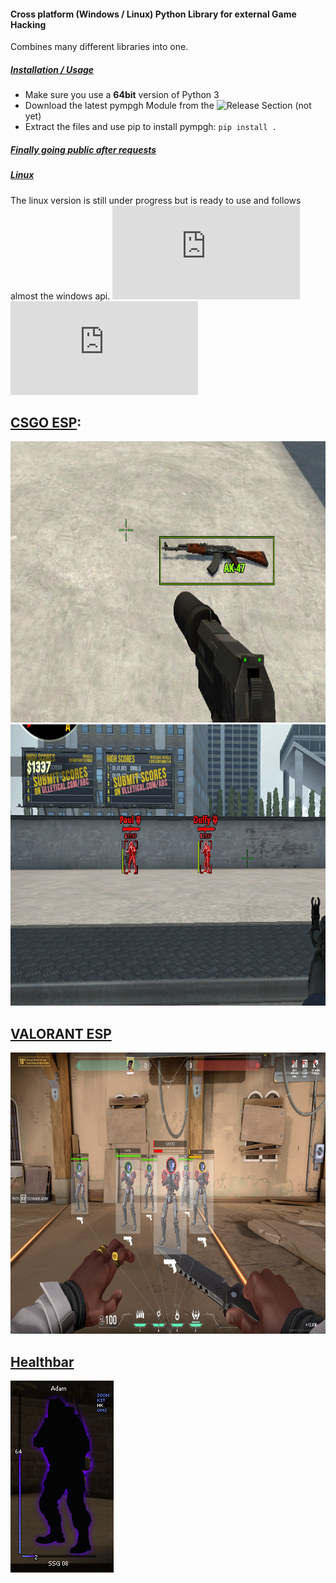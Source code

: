 
#### Cross platform (Windows / Linux) Python Library for external Game Hacking

Combines many different libraries into one.

##### <ins>Installation / Usage</ins>
- Make sure you use a **64bit** version of Python 3
- Download the latest pympgh Module from the ![Release Section](https://github.com/qb-0/pympgh/releases) (not yet)
- Extract the files and use pip to install pympgh: `pip install .`

##### <ins>Finally going public after requests</ins>

##### <ins>Linux</ins>
The linux version is still under progress but is ready to use and follows almost the windows api.
![CSGO ESP](https://github.com/qb-0/pympgh/blob/master/examples/linux/csgo_esp.py)
![Valorant ESP+Aimbot](https://github.com/qb-0/pympgh/blob/master/examples/linux/sauerbraten_espaim.py)

## [CSGO ESP](https://github.com/qb-0/pympgh/blob/master/examples/csgo_esp.py):
<img src="https://raw.githubusercontent.com/Kava4/PyMPGH/master/examples/screenshots/csgo_py.png" alt="alt text" width="650" height="450">
<img src="https://raw.githubusercontent.com/Kava4/PyMPGH/master/examples/screenshots/ac2_py.png" alt="alt text" width="650" height="450">

## [VALORANT ESP](https://github.com/qb-0/pympgh/blob/master/examples/valo_esp.py)
<img src="https://github.com/Kava4/PyMPGH/blob/master/examples/screenshots/swbf_py.webp" alt="alt text" width="650" height="450">


## [Healthbar](https://raw.githubusercontent.com/Kava4/PyMPGH/master/examples/screenshots/healthbar.png)
![](https://raw.githubusercontent.com/Kava4/PyMPGH/master/examples/screenshots/healthbar.png)


